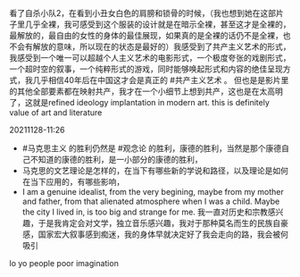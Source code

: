 看了自杀小队2，在看到小丑女白色的肩膀和锁骨的时候，（我也想到她在这部片子里几乎全裸，我可感受到这个服装的设计就是在暗示全裸，甚至这才是全裸的，最解放的，最自由的女性的身体的最佳展现，如果真的是全裸的话仍不是全裸，也不会有解放的意味，所以现在的状态是最好的）我感受到了共产主义艺术的形式，我感受到一个唯一可以超越个人主义艺术的电影形式，一个极度夸张的戏剧形式，一个超时空的叙事，一个纯粹形式的游戏，同时能够唤起形式和内容的绝佳呈现方式，我几乎相信40年后在中国这才会是真正的 #共产主义艺术 。
但也是是影片里的其他全部要素都在映射共产，我才在一个小细节上想到共产，这也是在太高明了，这就是refined ideology implantation in modern art. this is definitely value of art and literature

20211128-11:26
- #马克思主义 的胜利仍然是 #观念论 的胜利，康德的胜利，当然是那个康德自己不知道的康德的胜利，是一小部分的康德的胜利，
- 马克思的文艺理论是怎样的，在当下有哪些新的学说和路径，以及理论是如何在当下应用的，有哪些影响，
- I am a genuine idealist, from the very begining, maybe from my mother and father, from that alienated atmosphere when I was a child. Maybe the city I lived in, is too big and strange for me. 我一直对历史和宗教感兴趣，于是我肯定会对文学，独立音乐感兴趣，我对于那种莫名而生的民族自豪感，国家宏大叙事感到痴迷，我的身体早就决定好了我会走向的路，我会被何吸引


lo yo people
poor imagination